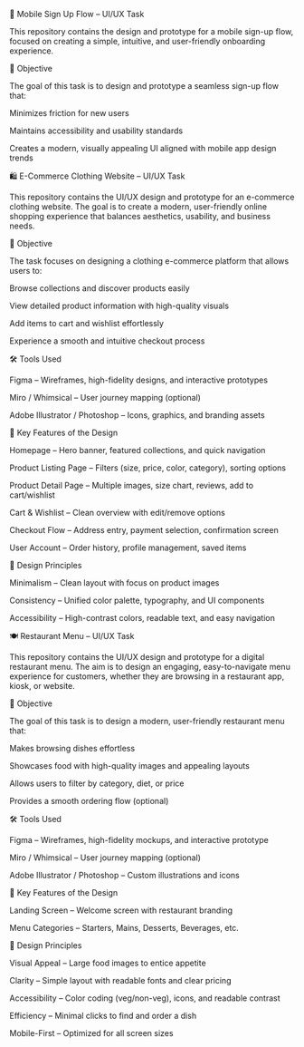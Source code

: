 📱 Mobile Sign Up Flow – UI/UX Task

This repository contains the design and prototype for a mobile sign-up flow, focused on creating a simple, intuitive, and user-friendly onboarding experience.

🎯 Objective

The goal of this task is to design and prototype a seamless sign-up flow that:

Minimizes friction for new users

Maintains accessibility and usability standards

Creates a modern, visually appealing UI aligned with mobile app design trends

🛍️ E-Commerce Clothing Website – UI/UX Task

This repository contains the UI/UX design and prototype for an e-commerce clothing website. The goal is to create a modern, user-friendly online shopping experience that balances aesthetics, usability, and business needs.

🎯 Objective

The task focuses on designing a clothing e-commerce platform that allows users to:

Browse collections and discover products easily

View detailed product information with high-quality visuals

Add items to cart and wishlist effortlessly

Experience a smooth and intuitive checkout process

🛠️ Tools Used

Figma – Wireframes, high-fidelity designs, and interactive prototypes

Miro / Whimsical – User journey mapping (optional)

Adobe Illustrator / Photoshop – Icons, graphics, and branding assets

🔑 Key Features of the Design

Homepage – Hero banner, featured collections, and quick navigation

Product Listing Page – Filters (size, price, color, category), sorting options

Product Detail Page – Multiple images, size chart, reviews, add to cart/wishlist

Cart & Wishlist – Clean overview with edit/remove options

Checkout Flow – Address entry, payment selection, confirmation screen

User Account – Order history, profile management, saved items

🎨 Design Principles

Minimalism – Clean layout with focus on product images

Consistency – Unified color palette, typography, and UI components

Accessibility – High-contrast colors, readable text, and easy navigation

🍽️ Restaurant Menu – UI/UX Task

This repository contains the UI/UX design and prototype for a digital restaurant menu. The aim is to design an engaging, easy-to-navigate menu experience for customers, whether they are browsing in a restaurant app, kiosk, or website.

🎯 Objective

The goal of this task is to design a modern, user-friendly restaurant menu that:

Makes browsing dishes effortless

Showcases food with high-quality images and appealing layouts

Allows users to filter by category, diet, or price

Provides a smooth ordering flow (optional)

🛠️ Tools Used

Figma – Wireframes, high-fidelity mockups, and interactive prototype

Miro / Whimsical – User journey mapping (optional)

Adobe Illustrator / Photoshop – Custom illustrations and icons

🔑 Key Features of the Design

Landing Screen – Welcome screen with restaurant branding

Menu Categories – Starters, Mains, Desserts, Beverages, etc.


🎨 Design Principles

Visual Appeal – Large food images to entice appetite

Clarity – Simple layout with readable fonts and clear pricing

Accessibility – Color coding (veg/non-veg), icons, and readable contrast

Efficiency – Minimal clicks to find and order a dish

Mobile-First – Optimized for all screen sizes

